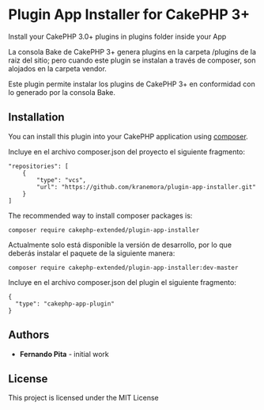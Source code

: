 # Plugin App Installer for CakePHP 3+

Install your CakePHP 3.0+ plugins in plugins folder inside your App

La consola Bake de CakePHP 3+ genera plugins en la carpeta /plugins
de la raiz del sitio; pero cuando este plugin se instalan
a través de composer, son alojados en la carpeta vendor.

Este plugin permite instalar los plugins de CakePHP 3+ en conformidad
con lo generado por la consola Bake.

## Installation

You can install this plugin into your CakePHP application using [composer](http://getcomposer.org).

Incluye en el archivo composer.json del proyecto el siguiente fragmento:

```
"repositories": [
    {
        "type": "vcs",
        "url": "https://github.com/kranemora/plugin-app-installer.git"
    }
]
```

The recommended way to install composer packages is:

```
composer require cakephp-extended/plugin-app-installer
```

Actualmente solo está disponible la versión de desarrollo, por lo que deberás instalar
el paquete de la siguiente manera:

```
composer require cakephp-extended/plugin-app-installer:dev-master
```

Incluye en el archivo composer.json del plugin el siguiente fragmento:
```
{
  "type": "cakephp-app-plugin"
}
```

## Authors

- **Fernando Pita** - initial work

## License

This project is licensed under the MIT License
